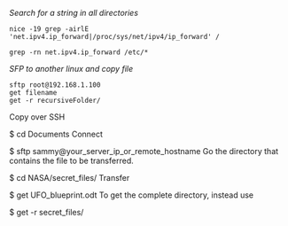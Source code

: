 *Search for a string in all directories*

  `nice -19 grep -airlE 'net.ipv4.ip_forward|/proc/sys/net/ipv4/ip_forward' / `
  
  `grep -rn net.ipv4.ip_forward /etc/*`

*SFP to another linux and copy file*
```shell
sftp root@192.168.1.100
get filename
get -r recursiveFolder/
````

Copy over SSH 

$ cd Documents
Connect

$ sftp sammy@your_server_ip_or_remote_hostname
Go the directory that contains the file to be transferred.

$ cd NASA/secret_files/
Transfer

$ get UFO_blueprint.odt
To get the complete directory, instead use

$ get -r secret_files/
